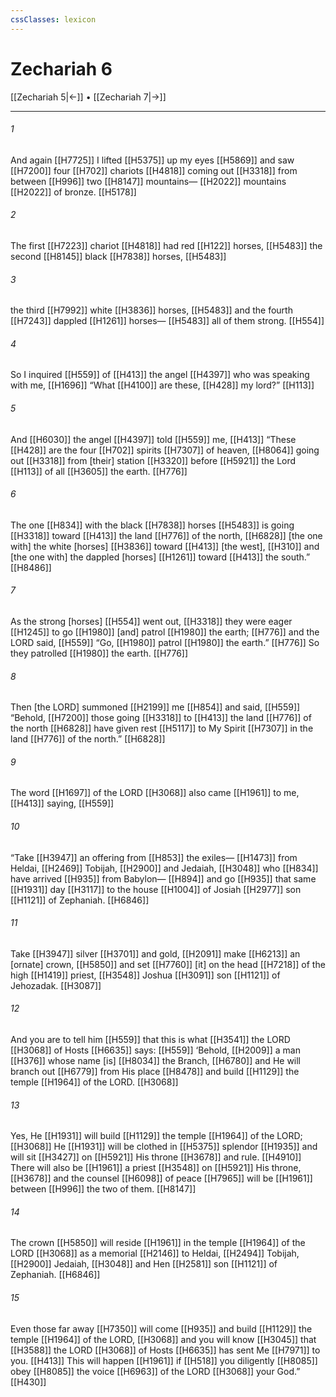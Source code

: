 ```yaml
---
cssClasses: lexicon
---
```


# Zechariah 6

[[Zechariah 5|←]] • [[Zechariah 7|→]]

---

###### 1
And again [[H7725]] I lifted [[H5375]] up my eyes [[H5869]] and saw [[H7200]] four [[H702]] chariots [[H4818]] coming out [[H3318]] from between [[H996]] two [[H8147]] mountains— [[H2022]] mountains [[H2022]] of bronze. [[H5178]]

###### 2
The first [[H7223]] chariot [[H4818]] had red [[H122]] horses, [[H5483]] the second [[H8145]] black [[H7838]] horses, [[H5483]]

###### 3
the third [[H7992]] white [[H3836]] horses, [[H5483]] and the fourth [[H7243]] dappled [[H1261]] horses— [[H5483]] all of them strong. [[H554]]

###### 4
So I inquired [[H559]] of [[H413]] the angel [[H4397]] who was speaking with me, [[H1696]] “What [[H4100]] are these, [[H428]] my lord?” [[H113]]

###### 5
And [[H6030]] the angel [[H4397]] told [[H559]] me, [[H413]] “These [[H428]] are the four [[H702]] spirits [[H7307]] of heaven, [[H8064]] going out [[H3318]] from [their] station [[H3320]] before [[H5921]] the Lord [[H113]] of all [[H3605]] the earth. [[H776]]

###### 6
The one [[H834]] with  the black [[H7838]] horses [[H5483]] is going [[H3318]] toward [[H413]] the land [[H776]] of the north, [[H6828]] [the one with] the white [horses] [[H3836]] toward [[H413]] [the west], [[H310]] and [the one with] the dappled [horses] [[H1261]] toward [[H413]] the south.” [[H8486]]

###### 7
As the strong [horses] [[H554]] went out, [[H3318]] they were eager [[H1245]] to go [[H1980]] [and] patrol [[H1980]] the earth; [[H776]] and the LORD said, [[H559]] “Go, [[H1980]] patrol [[H1980]] the earth.” [[H776]] So they patrolled [[H1980]] the earth. [[H776]]

###### 8
Then [the LORD] summoned [[H2199]] me [[H854]] and said, [[H559]] “Behold, [[H7200]] those going [[H3318]] to [[H413]] the land [[H776]] of the north [[H6828]] have given rest [[H5117]] to My Spirit [[H7307]] in the land [[H776]] of the north.” [[H6828]]

###### 9
The word [[H1697]] of the LORD [[H3068]] also came [[H1961]] to me, [[H413]] saying, [[H559]]

###### 10
“Take [[H3947]] an offering from [[H853]] the exiles— [[H1473]] from Heldai, [[H2469]] Tobijah, [[H2900]] and Jedaiah, [[H3048]] who [[H834]] have arrived [[H935]] from Babylon— [[H894]] and go [[H935]] that same [[H1931]] day [[H3117]] to the house [[H1004]] of Josiah [[H2977]] son [[H1121]] of Zephaniah. [[H6846]]

###### 11
Take [[H3947]] silver [[H3701]] and gold, [[H2091]] make [[H6213]] an [ornate] crown, [[H5850]] and set [[H7760]] [it] on the head [[H7218]] of the high [[H1419]] priest, [[H3548]] Joshua [[H3091]] son [[H1121]] of Jehozadak. [[H3087]]

###### 12
And you are to tell him [[H559]] that this is what [[H3541]] the LORD [[H3068]] of Hosts [[H6635]] says: [[H559]] ‘Behold, [[H2009]] a man [[H376]] whose name [is] [[H8034]] the Branch, [[H6780]] and He will branch out [[H6779]] from His place [[H8478]] and build [[H1129]] the temple [[H1964]] of the LORD. [[H3068]]

###### 13
Yes, He [[H1931]] will build [[H1129]] the temple [[H1964]] of the LORD; [[H3068]] He [[H1931]] will be clothed in [[H5375]] splendor [[H1935]] and will sit [[H3427]] on [[H5921]] His throne [[H3678]] and rule. [[H4910]] There will also be [[H1961]] a priest [[H3548]] on [[H5921]] His throne, [[H3678]] and the counsel [[H6098]] of peace [[H7965]] will be [[H1961]] between [[H996]] the two of them. [[H8147]]

###### 14
The crown [[H5850]] will reside [[H1961]] in the temple [[H1964]] of the LORD [[H3068]] as a memorial [[H2146]] to Heldai, [[H2494]] Tobijah, [[H2900]] Jedaiah, [[H3048]] and Hen [[H2581]] son [[H1121]] of Zephaniah. [[H6846]]

###### 15
Even those far away [[H7350]] will come [[H935]] and build [[H1129]] the temple [[H1964]] of the LORD, [[H3068]] and you will know [[H3045]] that [[H3588]] the LORD [[H3068]] of Hosts [[H6635]] has sent Me [[H7971]] to you. [[H413]] This will happen [[H1961]] if [[H518]] you diligently [[H8085]] obey [[H8085]] the voice [[H6963]] of the LORD [[H3068]] your God.” [[H430]]

